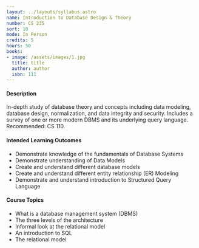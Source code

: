 ```yaml
---
layout: ../layouts/syllabus.astro
name: Introduction to Database Design & Theory
number: CS 235
sort: 10
mode: In Person
credits: 5
hours: 50
books: 
- image: /assets/images/1.jpg
  title: title
  author: author
  isbn: 111
---
```

#### Description
In-depth study of database theory and concepts including data modeling, database design, normalization, and data integrity and security. Includes a survey of one or more modern DBMS and its underlying query language. Recommended: CS 110.

#### Intended Learning Outcomes
* Demonstrate knowledge of the fundamentals of Database Systems
* Demonstrate understanding of Data Models
* Create and understand different database models
* Create and understand different entity relationship (ER) Modeling
* Demonstrate and understand introduction to Structured Query Language

#### Course Topics
*  What is a database management system (DBMS)
* The three levels of the architecture
* Informal look at the relational model
* An introduction to SQL
* The relational model